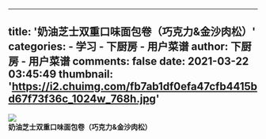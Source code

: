 
---
title: '奶油芝士双重口味面包卷（巧克力&金沙肉松）'
categories: 
    - 学习
    - 下厨房 - 用户菜谱
author: 下厨房 - 用户菜谱
comments: false
date: 2021-03-22 03:45:49
thumbnail: 'https://i2.chuimg.com/fb7ab1df0efa47cfb4415bd67f73f36c_1024w_768h.jpg'
---

<div>   
<img src="https://i2.chuimg.com/fb7ab1df0efa47cfb4415bd67f73f36c_1024w_768h.jpg" referrerpolicy="no-referrer"><br>
                <strong>奶油芝士双重口味面包卷（巧克力&金沙肉松）</strong><br>
                
              
</div>
            